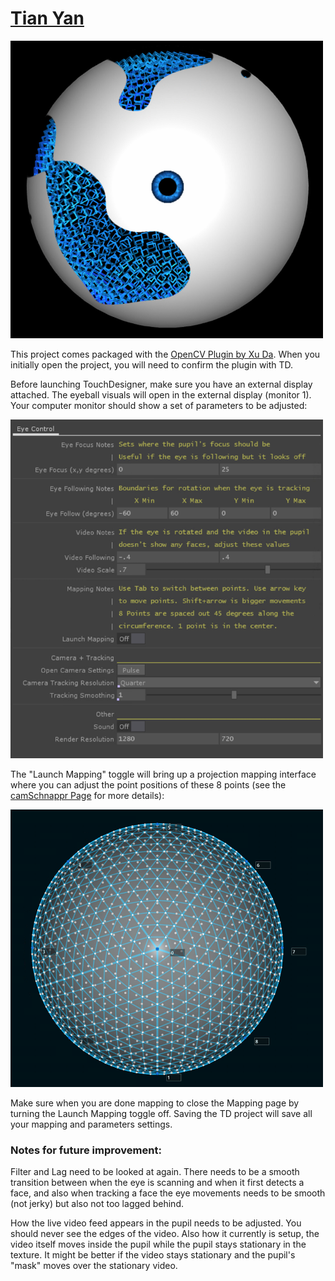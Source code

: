 # [Tian Yan](https://vimeo.com/182222548/33bf58803d)

<img src="Data/eye.png" width="500">

This project comes packaged with the [OpenCV Plugin by Xu Da](https://github.com/mourendxu/TD-OpenCV3TOP). When you initially open the project, you will need to confirm the plugin with TD.

Before launching TouchDesigner, make sure you have an external display attached. The eyeball visuals will open in the external display (monitor 1). Your computer monitor should show a set of parameters to be adjusted:

<img src="Data/parameters.png" width="500">

The "Launch Mapping" toggle will bring up a projection mapping interface where you can adjust the point positions of these 8 points (see the [camSchnappr Page](https://docs.derivative.ca/Palette:camSchnappr) for more details):

<img src="Data/mappingPoints.png" width="500">

Make sure when you are done mapping to close the Mapping page by turning the Launch Mapping toggle off. Saving the TD project will save all your mapping and parameters settings.

### Notes for future improvement:
Filter and Lag need to be looked at again. There needs to be a smooth transition between when the eye is scanning and when it first detects a face, and also when tracking a face the eye movements needs to be smooth (not jerky) but also not too lagged behind.

How the live video feed appears in the pupil needs to be adjusted. You should never see the edges of the video. Also how it currently is setup, the video itself moves inside the pupil while the pupil stays stationary in the texture. It might be better if the video stays stationary and the pupil's "mask" moves over the stationary video.

